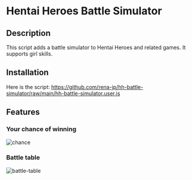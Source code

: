 # Hentai Heroes Battle Simulator

## Description
This script adds a battle simulator to Hentai Heroes and related games. It supports girl skills.

## Installation
Here is the script:
https://github.com/rena-jp/hh-battle-simulator/raw/main/hh-battle-simulator.user.js

## Features

### Your chance of winning
![chance](https://github.com/rena-jp/hh-battle-simulator/assets/101486573/e15abf04-cbe8-4cf9-9275-71bb3dd4846d)

### Battle table
![battle-table](https://github.com/rena-jp/hh-battle-simulator/assets/101486573/ef27b4a6-94d6-4c8b-8f3d-090a3373fdca)
